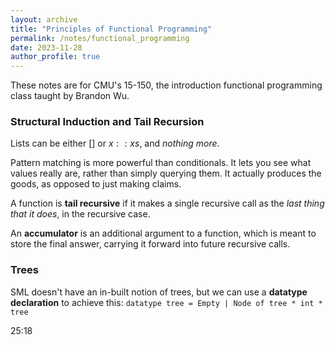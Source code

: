 ```yaml
---
layout: archive
title: "Principles of Functional Programming"
permalink: /notes/functional_programming
date: 2023-11-28
author_profile: true
---
```


These notes are for CMU's 15-150, the introduction functional programming class taught by Brandon Wu. 

### Structural Induction and Tail Recursion 

Lists can be either $[]$ or $x :: xs$, and _nothing more_. 

Pattern matching is more powerful than conditionals. It lets you see what values really are, rather than simply querying them. It actually produces the goods, as opposed to just making claims. 

A function is **tail recursive** if it makes a single recursive call as the _last thing that it does_, in the recursive case. 

An **accumulator** is an additional argument to a function, which is meant to store the final answer, carrying it forward into future recursive calls. 

### Trees 

SML doesn't have an in-built notion of trees, but we can use a **datatype declaration** to achieve this: ```datatype tree = Empty | Node of tree * int * tree```

25:18